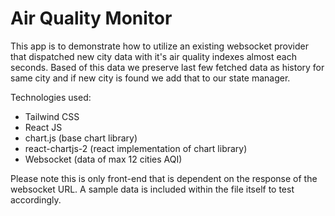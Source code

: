 # Air Quality Monitor

This app is to demonstrate how to utilize an existing websocket provider that dispatched new city data with it's air
quality indexes almost each seconds. Based of this data we preserve last few fetched data as history for same city and
if new city is found we add that to our state manager.

Technologies used:

- Tailwind CSS
- React JS
- chart.js (base chart library)
- react-chartjs-2 (react implementation of chart library)
- Websocket (data of max 12 cities AQI)

Please note this is only front-end that is dependent on the response of the websocket URL. A sample data is included
within the file itself to test accordingly.